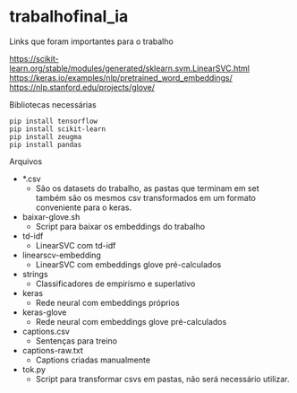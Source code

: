 # trabalhofinal_ia

Links que foram importantes para o trabalho

https://scikit-learn.org/stable/modules/generated/sklearn.svm.LinearSVC.html
https://keras.io/examples/nlp/pretrained_word_embeddings/
https://nlp.stanford.edu/projects/glove/

Bibliotecas necessárias

```
pip install tensorflow
pip install scikit-learn
pip install zeugma
pip install pandas
```

Arquivos
  - *.csv
     - São os datasets do trabalho, as pastas que terminam em set também são os mesmos csv transformados em um formato conveniente para o keras.
  - baixar-glove.sh
     - Script para baixar os embeddings do trabalho
  - td-idf
    - LinearSVC com td-idf
  - linearscv-embedding
    - LinearSVC com embeddings glove pré-calculados
  - strings
     - Classificadores de empirismo e superlativo
  - keras
    - Rede neural com embeddings próprios
  - keras-glove
    - Rede neural com embeddings glove pré-calculados
 - captions.csv
    - Sentenças para treino
 - captions-raw.txt
    - Captions criadas manualmente
 - tok.py
    - Script para transformar csvs em pastas, não será necessário utilizar.
      
